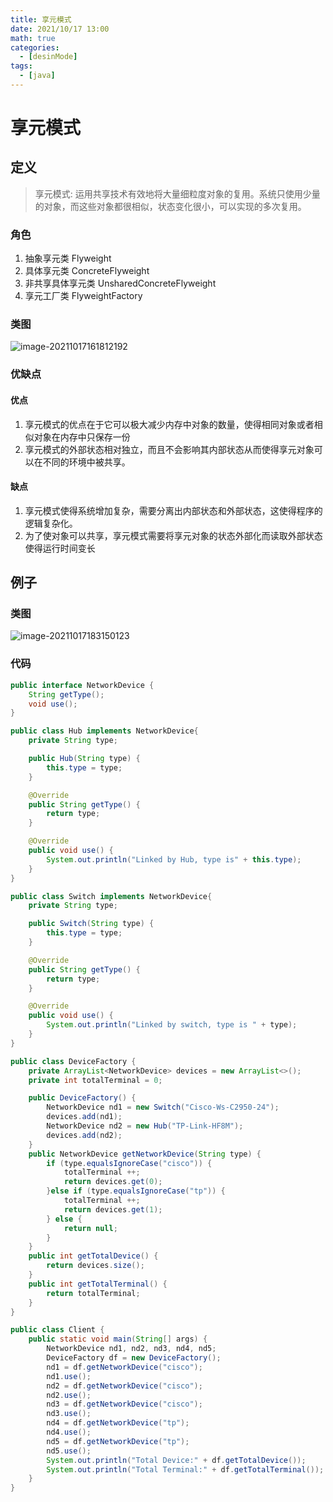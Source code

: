 ```yaml
---
title: 享元模式
date: 2021/10/17 13:00
math: true
categories:
  - [desinMode]
tags:
  - [java]
---
```


# 享元模式

## 定义

> 享元模式: 运用共享技术有效地将大量细粒度对象的复用。系统只使用少量的对象，而这些对象都很相似，状态变化很小，可以实现的多次复用。

### 角色

1. 抽象享元类 Flyweight
2. 具体享元类 ConcreteFlyweight
3. 非共享具体享元类 UnsharedConcreteFlyweight
4. 享元工厂类 FlyweightFactory

### 类图

![image-20211017161812192](https://cdn.jsdelivr.net/gh/xiaou66/picture@master/image/1634458693481image-20211017161812192.png)

### 优缺点

#### 优点

1. 享元模式的优点在于它可以极大减少内存中对象的数量，使得相同对象或者相似对象在内存中只保存一份
2. 享元模式的外部状态相对独立，而且不会影响其内部状态从而使得享元对象可以在不同的环境中被共享。

#### 缺点

1. 享元模式使得系统增加复杂，需要分离出内部状态和外部状态，这使得程序的逻辑复杂化。
2. 为了使对象可以共享，享元模式需要将享元对象的状态外部化而读取外部状态使得运行时间变长

## 例子

### 类图

![image-20211017183150123](https://cdn.jsdelivr.net/gh/xiaou66/picture@master/image/1634466726854image-20211017183150123.png)

### 代码

```java NetworkDevice.java
public interface NetworkDevice {
    String getType();
    void use();
}
```

```java Hub.java
public class Hub implements NetworkDevice{
    private String type;

    public Hub(String type) {
        this.type = type;
    }

    @Override
    public String getType() {
        return type;
    }

    @Override
    public void use() {
        System.out.println("Linked by Hub, type is" + this.type);
    }
}
```

```java Switch.java
public class Switch implements NetworkDevice{
    private String type;

    public Switch(String type) {
        this.type = type;
    }

    @Override
    public String getType() {
        return type;
    }

    @Override
    public void use() {
        System.out.println("Linked by switch, type is " + type);
    }
}
```

``` java DeviceFactory.java
public class DeviceFactory {
    private ArrayList<NetworkDevice> devices = new ArrayList<>();
    private int totalTerminal = 0;

    public DeviceFactory() {
        NetworkDevice nd1 = new Switch("Cisco-Ws-C2950-24");
        devices.add(nd1);
        NetworkDevice nd2 = new Hub("TP-Link-HF8M");
        devices.add(nd2);
    }
    public NetworkDevice getNetworkDevice(String type) {
        if (type.equalsIgnoreCase("cisco")) {
            totalTerminal ++;
            return devices.get(0);
        }else if (type.equalsIgnoreCase("tp")) {
            totalTerminal ++;
            return devices.get(1);
        } else {
            return null;
        }
    }
    public int getTotalDevice() {
        return devices.size();
    }
    public int getTotalTerminal() {
        return totalTerminal;
    }
}
```

```java Client.java
public class Client {
    public static void main(String[] args) {
        NetworkDevice nd1, nd2, nd3, nd4, nd5;
        DeviceFactory df = new DeviceFactory();
        nd1 = df.getNetworkDevice("cisco");
        nd1.use();
        nd2 = df.getNetworkDevice("cisco");
        nd2.use();
        nd3 = df.getNetworkDevice("cisco");
        nd3.use();
        nd4 = df.getNetworkDevice("tp");
        nd4.use();
        nd5 = df.getNetworkDevice("tp");
        nd5.use();
        System.out.println("Total Device:" + df.getTotalDevice());
        System.out.println("Total Terminal:" + df.getTotalTerminal());
    }
}
```

